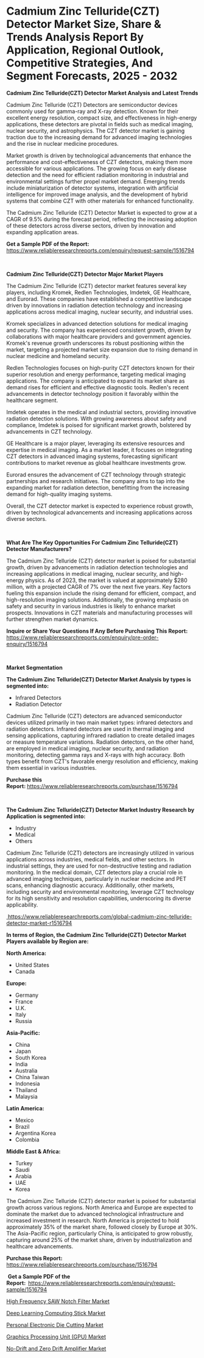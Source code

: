 <p><h1>Cadmium Zinc Telluride(CZT) Detector Market Size, Share & Trends Analysis Report By Application, Regional Outlook, Competitive Strategies, And Segment Forecasts, 2025 - 2032</h1></p><p><strong>Cadmium Zinc Telluride(CZT) Detector Market Analysis and Latest Trends</strong></p>
<p><p>Cadmium Zinc Telluride (CZT) Detectors are semiconductor devices commonly used for gamma-ray and X-ray detection. Known for their excellent energy resolution, compact size, and effectiveness in high-energy applications, these detectors are pivotal in fields such as medical imaging, nuclear security, and astrophysics. The CZT detector market is gaining traction due to the increasing demand for advanced imaging technologies and the rise in nuclear medicine procedures.</p><p>Market growth is driven by technological advancements that enhance the performance and cost-effectiveness of CZT detectors, making them more accessible for various applications. The growing focus on early disease detection and the need for efficient radiation monitoring in industrial and environmental settings further propel market demand. Emerging trends include miniaturization of detector systems, integration with artificial intelligence for improved image analysis, and the development of hybrid systems that combine CZT with other materials for enhanced functionality. </p><p>The Cadmium Zinc Telluride (CZT) Detector Market is expected to grow at a CAGR of 9.5% during the forecast period, reflecting the increasing adoption of these detectors across diverse sectors, driven by innovation and expanding application areas.</p></p>
<p><strong>Get a Sample PDF of the Report:&nbsp;</strong> <a href="https://www.reliableresearchreports.com/enquiry/request-sample/1516794?utm_campaign=24&utm_medium=2&utm_source=Github&utm_content=ia&utm_term=15022025&utm_id=cadmium-zinc-tellurideczt-detector">https://www.reliableresearchreports.com/enquiry/request-sample/1516794</a></p>
<p>&nbsp;</p>
<p><strong>Cadmium Zinc Telluride(CZT) Detector Major Market Players</strong></p>
<p><p>The Cadmium Zinc Telluride (CZT) detector market features several key players, including Kromek, Redlen Technologies, Imdetek, GE Healthcare, and Eurorad. These companies have established a competitive landscape driven by innovations in radiation detection technology and increasing applications across medical imaging, nuclear security, and industrial uses.</p><p>Kromek specializes in advanced detection solutions for medical imaging and security. The company has experienced consistent growth, driven by collaborations with major healthcare providers and government agencies. Kromek's revenue growth underscores its robust positioning within the market, targeting a projected market size expansion due to rising demand in nuclear medicine and homeland security.</p><p>Redlen Technologies focuses on high-purity CZT detectors known for their superior resolution and energy performance, targeting medical imaging applications. The company is anticipated to expand its market share as demand rises for efficient and effective diagnostic tools. Redlen's recent advancements in detector technology position it favorably within the healthcare segment.</p><p>Imdetek operates in the medical and industrial sectors, providing innovative radiation detection solutions. With growing awareness about safety and compliance, Imdetek is poised for significant market growth, bolstered by advancements in CZT technology.</p><p>GE Healthcare is a major player, leveraging its extensive resources and expertise in medical imaging. As a market leader, it focuses on integrating CZT detectors in advanced imaging systems, forecasting significant contributions to market revenue as global healthcare investments grow.</p><p>Eurorad ensures the advancement of CZT technology through strategic partnerships and research initiatives. The company aims to tap into the expanding market for radiation detection, benefitting from the increasing demand for high-quality imaging systems.</p><p>Overall, the CZT detector market is expected to experience robust growth, driven by technological advancements and increasing applications across diverse sectors.</p></p>
<p>&nbsp;</p>
<p><strong>What Are The Key Opportunities For Cadmium Zinc Telluride(CZT) Detector Manufacturers?</strong></p>
<p><p>The Cadmium Zinc Telluride (CZT) detector market is poised for substantial growth, driven by advancements in radiation detection technologies and increasing applications in medical imaging, nuclear security, and high-energy physics. As of 2023, the market is valued at approximately $280 million, with a projected CAGR of 7% over the next five years. Key factors fueling this expansion include the rising demand for efficient, compact, and high-resolution imaging solutions. Additionally, the growing emphasis on safety and security in various industries is likely to enhance market prospects. Innovations in CZT materials and manufacturing processes will further strengthen market dynamics.</p></p>
<p><strong>Inquire or Share Your Questions If Any Before Purchasing This Report:</strong> <a href="https://www.reliableresearchreports.com/enquiry/pre-order-enquiry/1516794?utm_campaign=24&utm_medium=2&utm_source=Github&utm_content=ia&utm_term=15022025&utm_id=cadmium-zinc-tellurideczt-detector">https://www.reliableresearchreports.com/enquiry/pre-order-enquiry/1516794</a></p>
<p>&nbsp;</p>
<p><strong>Market Segmentation</strong></p>
<p><strong>The Cadmium Zinc Telluride(CZT) Detector Market Analysis by types is segmented into:</strong></p>
<p><ul><li>Infrared Detectors</li><li>Radiation Detector</li></ul></p>
<p><p>Cadmium Zinc Telluride (CZT) detectors are advanced semiconductor devices utilized primarily in two main market types: infrared detectors and radiation detectors. Infrared detectors are used in thermal imaging and sensing applications, capturing infrared radiation to create detailed images or measure temperature variations. Radiation detectors, on the other hand, are employed in medical imaging, nuclear security, and radiation monitoring, detecting gamma rays and X-rays with high accuracy. Both types benefit from CZT's favorable energy resolution and efficiency, making them essential in various industries.</p></p>
<p><strong>Purchase this Report:&nbsp;</strong><a href="https://www.reliableresearchreports.com/purchase/1516794?utm_campaign=24&utm_medium=2&utm_source=Github&utm_content=ia&utm_term=15022025&utm_id=cadmium-zinc-tellurideczt-detector">https://www.reliableresearchreports.com/purchase/1516794</a></p>
<p>&nbsp;</p>
<p><strong>The Cadmium Zinc Telluride(CZT) Detector Market Industry Research by Application is segmented into:</strong></p>
<p><ul><li>Industry</li><li>Medical</li><li>Others</li></ul></p>
<p><p>Cadmium Zinc Telluride (CZT) detectors are increasingly utilized in various applications across industries, medical fields, and other sectors. In industrial settings, they are used for non-destructive testing and radiation monitoring. In the medical domain, CZT detectors play a crucial role in advanced imaging techniques, particularly in nuclear medicine and PET scans, enhancing diagnostic accuracy. Additionally, other markets, including security and environmental monitoring, leverage CZT technology for its high sensitivity and resolution capabilities, underscoring its diverse applicability.</p></p>
<p><a href="https://www.reliableresearchreports.com/global-cadmium-zinc-telluride-detector-market-r1516794?utm_campaign=24&utm_medium=2&utm_source=Github&utm_content=ia&utm_term=15022025&utm_id=cadmium-zinc-tellurideczt-detector">&nbsp;https://www.reliableresearchreports.com/global-cadmium-zinc-telluride-detector-market-r1516794</a></p>
<p><strong>In terms of Region, the Cadmium Zinc Telluride(CZT) Detector Market Players available by Region are:</strong></p>
<p>
    <p> <strong> North America: </strong>
        <ul>
            <li>United States</li>
            <li>Canada</li>
        </ul>
        </p> 
    <p> <strong> Europe: </strong>
        <ul>
            <li>Germany</li>
            <li>France</li>
            <li>U.K.</li>
            <li>Italy</li>
            <li>Russia</li>
        </ul>
        </p> 
    <p> <strong> Asia-Pacific: </strong>
        <ul>
            <li>China</li>
            <li>Japan</li>
            <li>South Korea</li>
            <li>India</li>
            <li>Australia</li>
            <li>China Taiwan</li>
            <li>Indonesia</li>
            <li>Thailand</li>
            <li>Malaysia</li>
        </ul>
        </p> 
    <p> <strong> Latin America: </strong>
        <ul>
            <li>Mexico</li>
            <li>Brazil</li>
            <li>Argentina Korea</li>
            <li>Colombia</li>
        </ul>
        </p> 
    <p> <strong> Middle East & Africa: </strong>
        <ul>
            <li>Turkey</li>
            <li>Saudi</li>
            <li>Arabia</li>
            <li>UAE</li>
            <li>Korea</li>
        </ul>
    </p>
    </p>
<p><p>The Cadmium Zinc Telluride (CZT) detector market is poised for substantial growth across various regions. North America and Europe are expected to dominate the market due to advanced technological infrastructure and increased investment in research. North America is projected to hold approximately 35% of the market share, followed closely by Europe at 30%. The Asia-Pacific region, particularly China, is anticipated to grow robustly, capturing around 25% of the market share, driven by industrialization and healthcare advancements.</p></p>
<p><strong>Purchase this Report: </strong><a href="https://www.reliableresearchreports.com/purchase/1516794?utm_campaign=24&utm_medium=2&utm_source=Github&utm_content=ia&utm_term=15022025&utm_id=cadmium-zinc-tellurideczt-detector">https://www.reliableresearchreports.com/purchase/1516794</a></p>
<p>&nbsp;<strong>Get a Sample PDF of the Report:&nbsp;&nbsp;</strong><a href="https://www.reliableresearchreports.com/enquiry/request-sample/1516794?utm_campaign=24&utm_medium=2&utm_source=Github&utm_content=ia&utm_term=15022025&utm_id=cadmium-zinc-tellurideczt-detector">https://www.reliableresearchreports.com/enquiry/request-sample/1516794</a></p>
<p><strong></strong></p>
<p><p><a href="https://github.com/msiyahhonzo46/Market-Research-Report-List-1/blob/main/high-frequency-saw-notch-filter-market.md?utm_campaign=24&utm_medium=2&utm_source=Github&utm_content=ia&utm_term=15022025&utm_id=cadmium-zinc-tellurideczt-detector">High Frequency SAW Notch Filter Market</a></p><p><a href="https://github.com/sharphadan/Market-Research-Report-List-1/blob/main/deep-learning-computing-stick-market.md?utm_campaign=24&utm_medium=2&utm_source=Github&utm_content=ia&utm_term=15022025&utm_id=cadmium-zinc-tellurideczt-detector">Deep Learning Computing Stick Market</a></p><p><a href="https://github.com/saoneubeh8/Market-Research-Report-List-1/blob/main/personal-electronic-die-cutting-market.md?utm_campaign=24&utm_medium=2&utm_source=Github&utm_content=ia&utm_term=15022025&utm_id=cadmium-zinc-tellurideczt-detector">Personal Electronic Die Cutting Market</a></p><p><a href="https://github.com/mohmodsiason/Market-Research-Report-List-1/blob/main/graphics-processing-unit-gpu-market.md?utm_campaign=24&utm_medium=2&utm_source=Github&utm_content=ia&utm_term=15022025&utm_id=cadmium-zinc-tellurideczt-detector">Graphics Processing Unit (GPU) Market</a></p><p><a href="https://github.com/anggigpps/Market-Research-Report-List-1/blob/main/no-drift-and-zero-drift-amplifier-market.md?utm_campaign=24&utm_medium=2&utm_source=Github&utm_content=ia&utm_term=15022025&utm_id=cadmium-zinc-tellurideczt-detector">No-Drift and Zero Drift Amplifier Market</a></p></p>